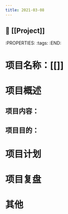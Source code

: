 ```yaml
---
title: 2021-03-08
---
```


## 📁 [[Project]]
:PROPERTIES:
:tags: 
:END:
# 项目名称：[[]]
# 项目概述
## 项目内容：
## 项目目的：
# 项目计划
##
# 项目复盘
##
# 其他
